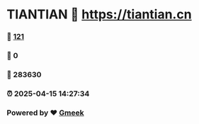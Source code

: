 # TIANTIAN :link: https://tiantian.cn 
### :page_facing_up: [121](https://tiantian.cn/tag.html) 
### :speech_balloon: 0 
### :hibiscus: 283630 
### :alarm_clock: 2025-04-15 14:27:34 
### Powered by :heart: [Gmeek](https://github.com/Meekdai/Gmeek)
